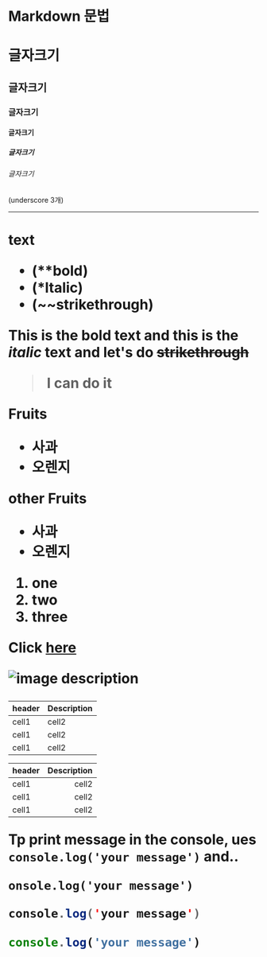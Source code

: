 <H1>Markdown 문법

# 글자크기
## 글자크기
### 글자크기 
#### 글자크기
##### 글자크기
###### 글자크기
  
<!-- Line --> (underscore 3개)
___ 
<!--text attributes -->
<H1> text 

* (**bold)
* (*ltalic)
* (~~strikethrough)

This is the **bold** text and this
is the *italic* text and let's do
~~strikethrough~~

<!--quote-->
> I can do it

<!--Bullet list -->
Fruits
* 사과
* 오렌지

other Fruits
- 사과
- 오렌지

<!-- numbers list-->
1. one
2. two
3. three

<!-- Link -->
Click [here](http://...)

<!-- Image -->
![image description](ImageLink)

<!-- Table -->
|header|Description|
|--|--|
|cell1|cell2|
|cell1|cell2|
|cell1|cell2|

|header|Description|
|:--|--:|
|cell1|cell2|
|cell1|cell2|
|cell1|cell2|

<!--code -->
Tp print message in the console, ues `console.log('your message')` and..

```
onsole.log('your message')
```

```java
console.log('your message')
```

```ts
console.log('your message')
```
